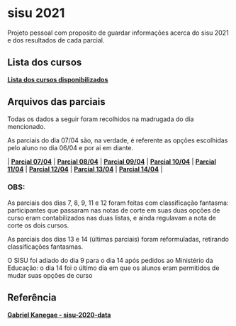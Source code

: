 # sisu 2021
Projeto pessoal com proposito de guardar informações acerca do sisu 2021 e dos resultados de cada parcial.

## Lista dos cursos
**[Lista dos cursos disponibilizados](https://raw.githubusercontent.com/bmarquescost/sisu-2021/main/lista_cursos.csv)**

## Arquivos das parciais 
Todas os dados a seguir foram recolhidos na madrugada do dia mencionado.

As parciais do dia 07/04 são, na verdade, é referente as opções escolhidas pelo aluno no dia 06/04 e por ai em diante.

| **[Parcial 07/04](https://raw.githubusercontent.com/bmarquescost/sisu-2021/main/Data/notas_parcial_07_04.csv)** | **[Parcial 08/04](https://raw.githubusercontent.com/bmarquescost/sisu-2021/main/Data/notas_parcial_08_04.csv)** |  **[Parcial 09/04](https://raw.githubusercontent.com/bmarquescost/sisu-2021/main/Data/notas_parcial_09_04.csv)** | **[Parcial 10/04](https://raw.githubusercontent.com/bmarquescost/sisu-2021/main/Data/notas_parcial_10_04.csv)** | **[Parcial 11/04](https://raw.githubusercontent.com/bmarquescost/sisu-2021/main/Data/notas_parcial_11_04.csv)** | **[Parcial 12/04](https://raw.githubusercontent.com/bmarquescost/sisu-2021/main/Data/notas_parcial_12_04.csv)** | **[Parcial 13/04](https://raw.githubusercontent.com/bmarquescost/sisu-2021/main/Data/notas_parcial_13_04.csv)** | **[Parcial 14/04](https://raw.githubusercontent.com/bmarquescost/sisu-2021/main/Data/notas_parcial_14_04.csv)** |

### OBS:
As parciais dos dias 7, 8, 9, 11 e 12 foram feitas com classificação fantasma: participantes que passaram nas notas de corte em suas duas opções de curso eram contabilizados nas duas listas, e ainda regulavam a nota de corte os dois cursos.

As parciais dos dias 13 e 14 (últimas parciais) foram reformuladas, retirando classificações fantasmas.

O SISU foi adiado do dia 9 para o dia 14 após pedidos ao Ministério da Educação: o dia 14 foi o último dia em que os alunos eram permitidos de mudar suas opções de curso

## Referência 

**[Gabriel Kanegae - sisu-2020-data](https://github.com/KanegaeGabriel/sisu-2020-data)**